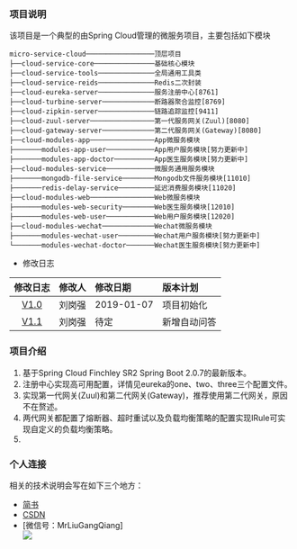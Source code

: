 ### 项目说明
该项目是一个典型的由Spring Cloud管理的微服务项目，主要包括如下模块
```
micro-service-cloud─────────────────顶层项目
├──cloud-service-core───────────────基础核心模块
├──cloud-service-tools──────────────全局通用工具类
├──cloud-service-reids──────────────Redis二次封装
├──cloud-eureka-server──────────────服务注册中心[8761]
├──cloud-turbine-server─────────────断路器聚合监控[8769]
├──cloud-zipkin-server──────────────链路追踪监控[9411]
├──cloud-zuul-server────────────────第一代服务网关(Zuul)[8080]
├──cloud-gateway-server─────────────第二代服务网关(Gateway)[8080]
├──cloud-modules-app────────────────App微服务模块
├───────modules-app-user────────────App用户服务模块[努力更新中]
├───────modules-app-doctor──────────App医生服务模块[努力更新中]
├──cloud-modules-service────────────微服务通用服务模块
├───────mongodb-file-service────────Mongodb文件服务模块[11010]
├───────redis-delay-service─────────延迟消费服务模块[11020]
├──cloud-modules-web────────────────Web微服务模块
├───────modules-web-security────────Web医生服务模块[12010]
├───────modules-web-user────────────Web用户服务模块[12020]
├──cloud-modules-wechat─────────────Wechat微服务模块
├───────modules-wechat-user─────────Wechat用户服务模块[努力更新中]
└───────modules-wechat-doctor───────Wechat医生服务模块[努力更新中]
 ```
  
* 修改日志

|修改日志|修改人|修改日期|版本计划|
|:----:|:----|:----|:---|
|[V1.0](https://github.com/MrLiuGangQiang/micro-service-cloud/blob/master/README.md)|刘岗强|2019-01-07 |项目初始化|
|[V1.1](https://github.com/MrLiuGangQiang/micro-service-cloud/blob/master/README.md)|刘岗强|待定|新增自动问答|

### 项目介绍
1. 基于Spring Cloud Finchley SR2 Spring Boot 2.0.7的最新版本。
2. 注册中心实现高可用配置，详情见eureka的one、two、three三个配置文件。
3. 实现第一代网关(Zuul)和第二代网关(Gateway)，推荐使用第二代网关，原因不在赘述。
4. 两代网关都配置了熔断器、超时重试以及负载均衡策略的配置实现IRule可实现自定义的负载均衡策略。
5. 

### 个人连接
相关的技术说明会写在如下三个地方：
* [简书](https://www.jianshu.com/u/3642563a4185)
* [CSDN](https://blog.csdn.net/u010175879)
* [微信号：MrLiuGangQiang]<br>
![](https://github.com/MrLiuGangQiang/img/blob/master/user/%E5%BE%AE%E4%BF%A1%E4%BA%8C%E7%BB%B4%E7%A0%81.jpg)
